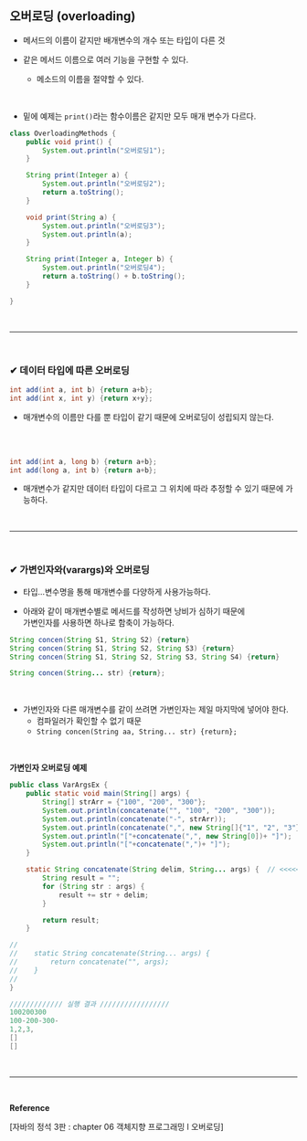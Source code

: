 ## 오버로딩 (overloading)
- 메서드의 이름이 같지만 배개변수의 개수 또는 타입이 다른 것

- 같은 메서드 이름으로 여러 기능을 구현할 수 있다.
  - 메소드의 이름을 절약할 수 있다.
<br>

- 밑에 예제는 `print()`라는 함수이름은 같지만 모두 매개 변수가 다르다.

```java
class OverloadingMethods {
	public void print() {
		System.out.println("오버로딩1");
	}

	String print(Integer a) {
		System.out.println("오버로딩2");
		return a.toString();
	}

	void print(String a) {
		System.out.println("오버로딩3");
		System.out.println(a);
	}

	String print(Integer a, Integer b) {
		System.out.println("오버로딩4");
		return a.toString() + b.toString();
	}

}
```
<br>
<hr>
<br>

### ✔ 데이터 타입에 따른 오버로딩
```java
int add(int a, int b) {return a+b};
int add(int x, int y) {return x+y};
```

- 매개변수의 이름만 다를 뿐 타입이 같기 때문에 오버로딩이 성립되지 않는다.
<br>
<br>

```java
int add(int a, long b) {return a+b};
int add(long a, int b) {return a+b};
```

- 매개변수가 같지만 데이터 타입이 다르고 그 위치에 따라 추정할 수 있기 때문에 가능하다.
<br>
<hr>
<br>

### ✔ 가변인자와(varargs)와 오버로딩
- 타입...변수명을 통해 매개변수를 다양하게 사용가능하다.

- 아래와 같이 매개변수별로 메서드를 작성하면 낭비가 심하기 때문에<br>
가변인자를 사용하면 하나로 함축이 가능하다.

```java
String concen(String S1, String S2) {return}
String concen(String S1, String S2, String S3) {return}
String concen(String S1, String S2, String S3, String S4) {return}
```

```java
String concen(String... str) {return};
```
<br>

- 가변인자와 다른 매개변수를 같이 쓰려면 가변인자는 제일 마지막에 넣어야 한다.
  - 컴파일러가 확인할 수 없기 때문
  - `String concen(String aa, String... str) {return};`
<br>

**가변인자 오버로딩 예제**
```java
public class VarArgsEx {
    public static void main(String[] args) {
        String[] strArr = {"100", "200", "300"};
        System.out.println(concatenate("", "100", "200", "300"));
        System.out.println(concatenate("-", strArr));
        System.out.println(concatenate(",", new String[]{"1", "2", "3"}));
        System.out.println("["+concatenate(",", new String[0])+ "]");
        System.out.println("["+concatenate(",")+ "]");
    }

    static String concatenate(String delim, String... args) {  // <<<<<<<<<<<<<<<<<< 가변인자를 마지막에 넣는다.
        String result = "";
        for (String str : args) {
            result += str + delim;
        }

        return result;
    }

//
//    static String concatenate(String... args) {
//        return concatenate("", args);
//    }
//
}

///////////// 실행 결과 /////////////////
100200300
100-200-300-
1,2,3,
[]
[]
```
<br>
<hr>
<br>

**Reference**<br>

[자바의 정석 3판 : chapter 06 객체지향 프로그래밍 l 오버로딩]
 
